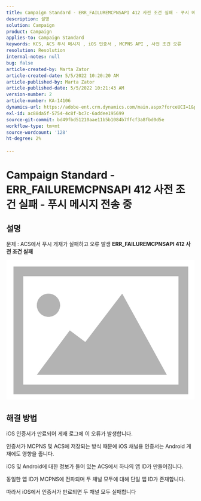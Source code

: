 ```yaml
---
title: Campaign Standard - ERR_FAILUREMCPNSAPI 412 사전 조건 실패 - 푸시 메시지 전송 중
description: 설명
solution: Campaign
product: Campaign
applies-to: Campaign Standard
keywords: KCS, ACS 푸시 메시지 , iOS 인증서 , MCPNS API , 사전 조건 오류
resolution: Resolution
internal-notes: null
bug: false
article-created-by: Marta Zator
article-created-date: 5/5/2022 10:20:20 AM
article-published-by: Marta Zator
article-published-date: 5/5/2022 10:21:43 AM
version-number: 2
article-number: KA-14106
dynamics-url: https://adobe-ent.crm.dynamics.com/main.aspx?forceUCI=1&pagetype=entityrecord&etn=knowledgearticle&id=1f2a0af4-5ccc-ec11-a7b5-6045bd00dbbc
exl-id: ac88da5f-5754-4c8f-bc7c-6addee195699
source-git-commit: bd49fbd51210aae11b5b1084b7ffcf3a8fbd0d5e
workflow-type: tm+mt
source-wordcount: '128'
ht-degree: 2%

---
```


# Campaign Standard - ERR_FAILUREMCPNSAPI 412 사전 조건 실패 - 푸시 메시지 전송 중

## 설명


문제 : ACS에서 푸시 게재가 실패하고 오류 발생 <b>ERR_FAILUREMCPNSAPI 412 사전 조건 실패 </b>

![](assets/___2d51c51d-5dcc-ec11-a7b5-6045bd00dbbc___.png)




## 해결 방법


iOS 인증서가 만료되어 게재 로그에 이 오류가 발생합니다.

인증서가 MCPNS 및 ACS에 저장되는 방식 때문에 iOS 채널용 인증서는 Android 게재에도 영향을 줍니다.

iOS 및 Android에 대한 정보가 들어 있는 ACS에서 하나의 앱 ID가 만들어집니다.

동일한 앱 ID가 MCPNS에 전파되며 두 채널 모두에 대해 단일 앱 ID가 존재합니다.

따라서 iOS에서 인증서가 만료되면 두 채널 모두 실패합니다
